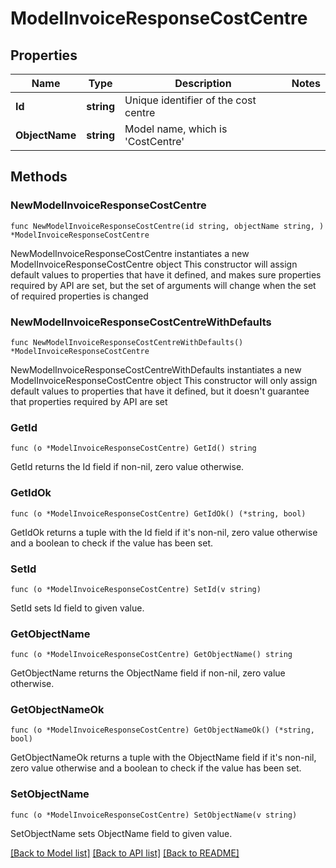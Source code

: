 # ModelInvoiceResponseCostCentre

## Properties

Name | Type | Description | Notes
------------ | ------------- | ------------- | -------------
**Id** | **string** | Unique identifier of the cost centre | 
**ObjectName** | **string** | Model name, which is &#39;CostCentre&#39; | 

## Methods

### NewModelInvoiceResponseCostCentre

`func NewModelInvoiceResponseCostCentre(id string, objectName string, ) *ModelInvoiceResponseCostCentre`

NewModelInvoiceResponseCostCentre instantiates a new ModelInvoiceResponseCostCentre object
This constructor will assign default values to properties that have it defined,
and makes sure properties required by API are set, but the set of arguments
will change when the set of required properties is changed

### NewModelInvoiceResponseCostCentreWithDefaults

`func NewModelInvoiceResponseCostCentreWithDefaults() *ModelInvoiceResponseCostCentre`

NewModelInvoiceResponseCostCentreWithDefaults instantiates a new ModelInvoiceResponseCostCentre object
This constructor will only assign default values to properties that have it defined,
but it doesn't guarantee that properties required by API are set

### GetId

`func (o *ModelInvoiceResponseCostCentre) GetId() string`

GetId returns the Id field if non-nil, zero value otherwise.

### GetIdOk

`func (o *ModelInvoiceResponseCostCentre) GetIdOk() (*string, bool)`

GetIdOk returns a tuple with the Id field if it's non-nil, zero value otherwise
and a boolean to check if the value has been set.

### SetId

`func (o *ModelInvoiceResponseCostCentre) SetId(v string)`

SetId sets Id field to given value.


### GetObjectName

`func (o *ModelInvoiceResponseCostCentre) GetObjectName() string`

GetObjectName returns the ObjectName field if non-nil, zero value otherwise.

### GetObjectNameOk

`func (o *ModelInvoiceResponseCostCentre) GetObjectNameOk() (*string, bool)`

GetObjectNameOk returns a tuple with the ObjectName field if it's non-nil, zero value otherwise
and a boolean to check if the value has been set.

### SetObjectName

`func (o *ModelInvoiceResponseCostCentre) SetObjectName(v string)`

SetObjectName sets ObjectName field to given value.



[[Back to Model list]](../README.md#documentation-for-models) [[Back to API list]](../README.md#documentation-for-api-endpoints) [[Back to README]](../README.md)


